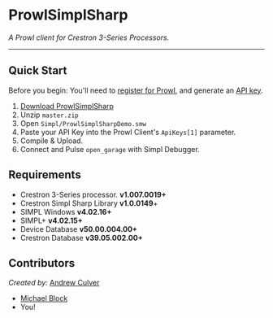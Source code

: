 # ProwlSimplSharp

*A Prowl client for Crestron 3-Series Processors.*

----

## Quick Start

Before you begin: You'll need to [register for Prowl](https://www.prowlapp.com/register.php), and generate an [API key](http://www.prowlapp.com/api_settings.php).

1. [Download ProwlSimplSharp](https://s3.amazonaws.com/ProwlSimplSharp/ProwlSimplSharpDemo.zip)
2. Unzip `master.zip`
2. Open `Simpl/ProwlSimplSharpDemo.smw`
3. Paste your API Key into the Prowl Client's `ApiKeys[1]` parameter.
4. Compile & Upload.
5. Connect and Pulse `open_garage` with Simpl Debugger.


## Requirements

* Crestron 3-Series processor. **v1.007.0019+**
* Crestron Simpl Sharp Library **v1.0.0149**+
* SIMPL Windows **v4.02.16+**
* SIMPL+  **v4.02.15+**
* Device Database **v50.00.004.00+**
* Crestron Database  **v39.05.002.00+**


## Contributors

*Created by:* [Andrew Culver](https://github.com/culvr)  

  
* [Michael Block](https://github.com/michaelblock42)
* You!

